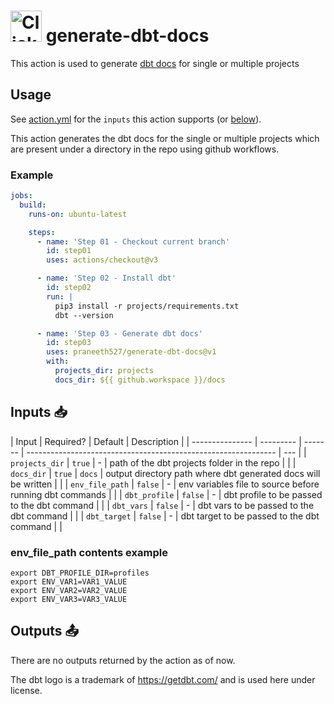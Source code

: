 # <img src="https://global.discourse-cdn.com/business7/uploads/getdbt/original/1X/a7a7ca1fe379aaf90952b0e13118a817babcd14f.png" alt="ClickHouse Server Action" width="50" height="50"> generate-dbt-docs

This action is used to generate
[dbt docs](https://docs.getdbt.com/docs/collaborate/documentation) for single or
multiple projects

## Usage

See [action.yml](action.yml) for the `inputs` this action supports (or
[below](#inputs-📥)).

This action generates the dbt docs for the single or multiple projects which are
present under a directory in the repo using github workflows.

### Example

```yaml
jobs:
  build:
    runs-on: ubuntu-latest

    steps:
      - name: 'Step 01 - Checkout current branch'
        id: step01
        uses: actions/checkout@v3

      - name: 'Step 02 - Install dbt'
        id: step02
        run: |
          pip3 install -r projects/requirements.txt
          dbt --version

      - name: 'Step 03 - Generate dbt docs'
        id: step03
        uses: praneeth527/generate-dbt-docs@v1
        with:
          projects_dir: projects
          docs_dir: ${{ github.workspace }}/docs
```

## Inputs 📥

| Input           | Required? | Default | Description                                                    |
| --------------- | --------- | ------- | -------------------------------------------------------------- | --- |
| `projects_dir`  | `true`    | -       | path of the dbt projects folder in the repo                    |     |
| `docs_dir`      | `true`    | `docs`  | output directory path where dbt generated docs will be written |     |
| `env_file_path` | `false`   | -       | env variables file to source before running dbt commands       |     |
| `dbt_profile`   | `false`   | -       | dbt profile to be passed to the dbt command                    |     |
| `dbt_vars`      | `false`   | -       | dbt vars to be passed to the dbt command                       |     |
| `dbt_target`    | `false`   | -       | dbt target to be passed to the dbt command                     |     |

### env_file_path contents example

```shell
export DBT_PROFILE_DIR=profiles
export ENV_VAR1=VAR1_VALUE
export ENV_VAR2=VAR2_VALUE
export ENV_VAR3=VAR3_VALUE
```

## Outputs 📤

There are no outputs returned by the action as of now.

The dbt logo is a trademark of https://getdbt.com/ and is used here under
license.
